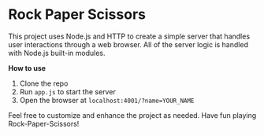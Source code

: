 # Rock Paper Scissors

This project uses Node.js and HTTP to create a simple server that handles user interactions through a web browser. All of the server logic is handled with Node.js built-in modules.

**How to use**

1. Clone the repo
2. Run `app.js` to start the server
3. Open the browser at `localhost:4001/?name=YOUR_NAME`

Feel free to customize and enhance the project as needed. Have fun playing Rock-Paper-Scissors!
